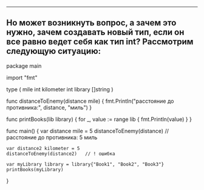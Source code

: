 --------------------------------------------------
Но может возникнуть вопрос, а зачем это нужно, зачем создавать новый тип, если он все равно ведет себя как тип int?
Рассмотрим следующую ситуацию:
--------------------------------------------------
package main

import "fmt"

type (
mile int kilometer int library []string
)

func distanceToEnemy(distance mile) { fmt.Println("расстояние до противника:", distance, "миль")
}

func printBooks(lib library) { for _, value := range lib { fmt.Println(value)
} }

func main() { var distance mile = 5 distanceToEnemy(distance)    // расстояние до противника: 5 миль

    var distance2 kilometer = 5
    distanceToEnemy(distance2)   // ! ошибка

    var myLibrary library = library{"Book1", "Book2", "Book3"}
    printBooks(myLibrary)

}
